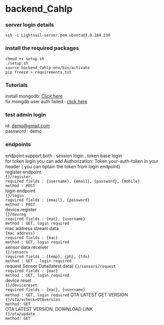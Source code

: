 # backend_Cahlp


### server login details  
`ssh -i Lightsail-server.pem ubuntu@3.0.184.230` 

### install the required packages  
`chmod +x setup.sh`  
`./setup.sh`  
`source backend_Cahlp-env/bin/activate`  
`pip freeze > requirements.txt`  

### Tutorials  
install mongodb: [Click here](https://www.cherryservers.com/blog/how-to-install-and-start-using-mongodb-on-ubuntu-20-04)  
fix mongdb user auth failed : [click here](https://stackoverflow.com/questions/35881662/show-dbs-gives-not-authorized-to-execute-command-error) 

### test admin login  
id: demo@gmail.com  
password : demo  

### endpoints  
endpoint support both : session login , token base login  
for token login you can add Authorization: Token your-auth-token in your header ( you can optain the token from login endpoint)  
register endpoint  
`{}/register,`  
`required fields : {username}, {email}, {password}, {mobile}`  
`method : POST`  
login endpoint  
`{}/login`  
`required fields : {email}, {password}`  
`method : POST`  
device register  
`{}/devreg`  
`required fields : {mac}, {username}`  
`method : GET, login required`  
mac address stream data  
`{mac address}`  
`required fields : {mac}`  
`method : GET, login required`  
sensor data receiver  
`{}/sensors`  
`required fields : {temp}, {ph}, {tds}`  
`method : GET , login required`  
request Sensor Data(latest data)
`{}/sensors/request`  
`required fields : {mac}`  
`method : GET, login required`  
device reset  
`{}/devicereset`  
`required fields : {mac}, {username}`  
`method : GET, login required`
OTA LATEST GET VERSION  
`{}/ota/vcheck=OTAversion`  
`method: GET`  
OTA LATEST VERSION, DOWNLOAD LINK  
`{}/ota/update`  
`method: GET`